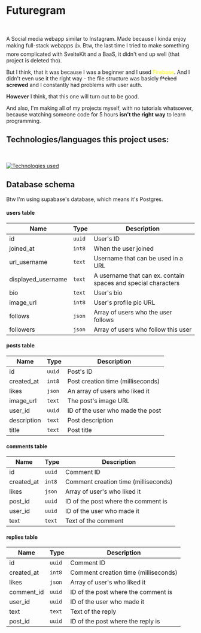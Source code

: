 # Futuregram
<br/>

A Social media webapp similar to Instagram. Made because I kinda enjoy making full-stack webapps 👍.
Btw, the last time I tried to make something more complicated with SvelteKit and a BaaS, it didn't end up well (that project is deleted tho).

But I think, that it was because I was a beginner and I used <span style="color:yellow">Firebase</span>. And I didn't even use it the right way - the file structure was basicly ~~f*cked~~ **screwed** and I constantly had problems with user auth.

__However__ I think, that this one will turn out to be good.

And also, I'm making all of my projects myself, with no tutorials whatsoever, because watching someone code for 5 hours **isn't the right way** to learn programming.

## Technologies/languages this project uses:
<br/>

[![Technologies used](https://skillicons.dev/icons?i=svelte,typescript,supabase)](/)

## Database schema
Btw I'm using supabase's database, which means it's Postgres.

#### users table

| Name | Type | Description |
| --- | --- | --- |
| id | `uuid` | User's ID |
| joined_at | `int8` | When the user joined |
| url_username | `text` | Username that can be used in a URL |
| displayed_username | `text` | A username that can ex. contain spaces and special characters |
| bio | `text` | User's bio |
| image_url | `int8`| User's profile pic URL |
| follows | `json`| Array of users who the user follows |
| followers | `json`| Array of users who follow this user |

#### posts table

| Name | Type | Description |
| --- | --- | --- |
| id | `uuid` | Post's ID |
| created_at | `int8` | Post creation time (milliseconds) |
| likes | `json` | An array of users who liked it |
| image_url | `text` | The post's image URL |
| user_id | `uuid` | ID of the user who made the post |
| description | `text` | Post description |
| title | `text` | Post title |

#### comments table

| Name | Type | Description |
| --- | --- | --- |
| id | `uuid` | Comment ID |
| created_at | `int8` | Comment creation time (milliseconds) |
| likes | `json` | Array of user's who liked it |
| post_id | `uuid` | ID of the post where the comment is |
| user_id | `uuid` | ID of the user who made it |
| text | `text` | Text of the comment |

#### replies table

| Name | Type | Description |
| --- | --- | --- |
| id | `uuid` | Comment ID |
| created_at | `int8` | Comment creation time (milliseconds) |
| likes | `json` | Array of user's who liked it |
| comment_id | `uuid` | ID of the post where the comment is |
| user_id | `uuid` | ID of the user who made it |
| text | `text` | Text of the reply |
| post_id | `uuid` | ID of the post where the reply is |
